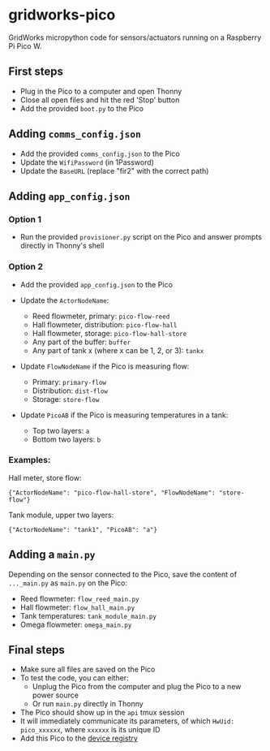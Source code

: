 # gridworks-pico

GridWorks micropython code for sensors/actuators running on a Raspberry Pi Pico W.

## First steps

- Plug in the Pico to a computer and open Thonny
- Close all open files and hit the red 'Stop' button
- Add the provided `boot.py` to the Pico

## Adding `comms_config.json`

- Add the provided `comms_config.json` to the Pico
- Update the `WifiPassword` (in 1Password)
- Update the `BaseURL` (replace "fir2" with the correct path)

## Adding `app_config.json`

### Option 1

- Run the provided `provisioner.py` script on the Pico and answer prompts directly in Thonny's shell

### Option 2

- Add the provided `app_config.json` to the Pico

- Update the `ActorNodeName`:
  - Reed flowmeter, primary: `pico-flow-reed`
  - Hall flowmeter, distribution: `pico-flow-hall`
  - Hall flowmeter, storage: `pico-flow-hall-store`
  - Any part of the buffer: `buffer`
  - Any part of tank x (where x can be 1, 2, or 3): `tankx` 
- Update `FlowNodeName` if the Pico is measuring flow:
  - Primary: `primary-flow`
  - Distribution: `dist-flow`
  - Storage: `store-flow`
- Update `PicoAB` if the Pico is measuring temperatures in a tank:
  - Top two layers: `a`
  - Bottom two layers: `b`

### Examples:

Hall meter, store flow:
```
{"ActorNodeName": "pico-flow-hall-store", "FlowNodeName": "store-flow"}
```
Tank module, upper two layers:
```
{"ActorNodeName": "tank1", "PicoAB": "a"}
```

## Adding a `main.py`

Depending on the sensor connected to the Pico, save the content of `..._main.py` as `main.py` on the Pico:
- Reed flowmeter: `flow_reed_main.py`
- Hall flowmeter: `flow_hall_main.py`
- Tank temperatures: `tank_module_main.py`
- Omega flowmeter: `omega_main.py`

## Final steps
- Make sure all files are saved on the Pico
- To test the code, you can either:
  - Unplug the Pico from the computer and plug the Pico to a new power source
  - Or run `main.py` directly in Thonny
- The Pico should show up in the `api` tmux session
- It will immediately communicate its parameters, of which ```HwUid: pico_xxxxxx```, where `xxxxxx` is its unique ID
- Add this Pico to the [device registry](https://docs.google.com/spreadsheets/d/1ciNYkqTFreuF7spXqfPVz5j4dWS9rPG2Zydkkh57mLI/edit?pli=1&gid=167548878#gid=167548878)